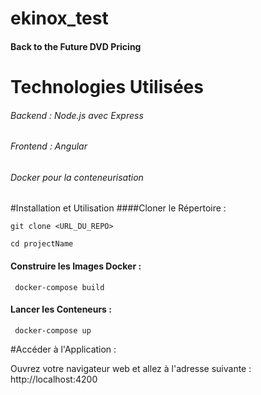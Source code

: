 # ekinox_test
#### Back to the Future DVD Pricing

# Technologies Utilisées
###### Backend : Node.js avec Express
###### Frontend : Angular
###### Docker pour la conteneurisation

#Installation et Utilisation
####Cloner le Répertoire :


`git clone <URL_DU_REPO>` 

`cd projectName`

#### Construire les Images Docker :

`
docker-compose build`

#### Lancer les Conteneurs :

`
docker-compose up`

#Accéder à l'Application :

Ouvrez votre navigateur web et allez à l'adresse suivante : http://localhost:4200

